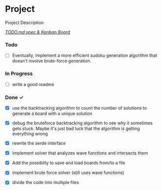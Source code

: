 # Project

Project Description

<em>[TODO.md spec & Kanban Board](https://bit.ly/3fCwKfM)</em>

### Todo

- [ ] Eventually, implement a more efficient sudoku generation algorithm that doesn't involve brute-force generation.  

### In Progress

- [ ] write a good readme  

### Done ✓

- [x] use the backtracking algorithm to count the number of solutions to generate a board with a unique solution  
- [x] debug the bruteforce backtracking algorithm to see why it sometimes gets stuck. Maybe it's just bad luck that the algorithm is getting everything wrong  
- [x] rewrite the serde interface  
- [x] Implement solver that analyzes wave functions and intersects them  
- [x] Add the possiblity to save and load boards from/to a file  
- [x] implement brute force solver (still uses wave functions)  
- [x] divide the code into multiple files  

